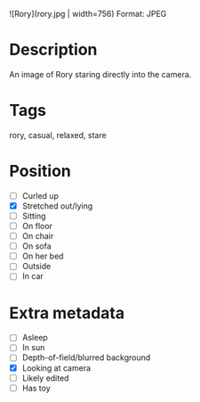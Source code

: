 ![Rory](rory.jpg | width=756)
Format: JPEG
# Description
An image of Rory staring directly into the camera.
# Tags
rory, casual, relaxed, stare
# Position
- [ ] Curled up
- [x] Stretched out/lying
- [ ] Sitting
- [ ] On floor
- [ ] On chair
- [ ] On sofa
- [ ] On her bed
- [ ] Outside
- [ ] In car
# Extra metadata
- [ ] Asleep
- [ ] In sun
- [ ] Depth-of-field/blurred background
- [x] Looking at camera
- [ ] Likely edited
- [ ] Has toy
